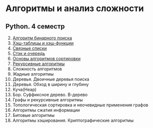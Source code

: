 # Алгоритмы и анализ сложности 
## Python. 4 семестр
2. [Алгоритм бинарного поиска](https://github.com/wafflelios/Algorithms_and_complexity_analysis/tree/main/Алгоритм%20бинарного%20поиска)<br>
3. [Хэш-таблицы и хэш-функции](https://github.com/wafflelios/Algorithms_and_complexity_analysis/tree/main/Хэш-таблицы%20и%20хэш-функции)<br>
4. [Cвязные списки](https://github.com/wafflelios/Algorithms_and_complexity_analysis/tree/main/Связные%20списки)<br>
5. [Стэк и очередь](https://github.com/wafflelios/Algorithms_and_complexity_analysis/tree/main/Стэк%20и%20очередь)<br>
6. [Основы алгоритмов сортировки](https://github.com/wafflelios/Algorithms_and_complexity_analysis/tree/main/Основы%20алгоритмов%20сортировки)<br>
7. [Рекурсивные алгоритмы](https://github.com/wafflelios/Algorithms_and_complexity_analysis/tree/main/Рекурсивные%20алгоритмы)<br>
8. Сложность алгоритмов<br>
9. Жадные алгоритмы<br>
10. Деревья. Двоичные деревья поиска<br>
11. Деревья. Обход в ширину и глубину<br>
12. Куча(Неар)<br>
13. Бор. Суффиксное дерево. В-дерево<br>
14. Графы и рекурсивные алгоритмы<br>
15. Топологическая сортировка и неочевидные применения графов<br>
16. Алгоритмы сжатия информации<br>
17. Битовые алгоритмы<br>
18. Алгоритмы хэширования. Криптографические алгоритмы<br>
